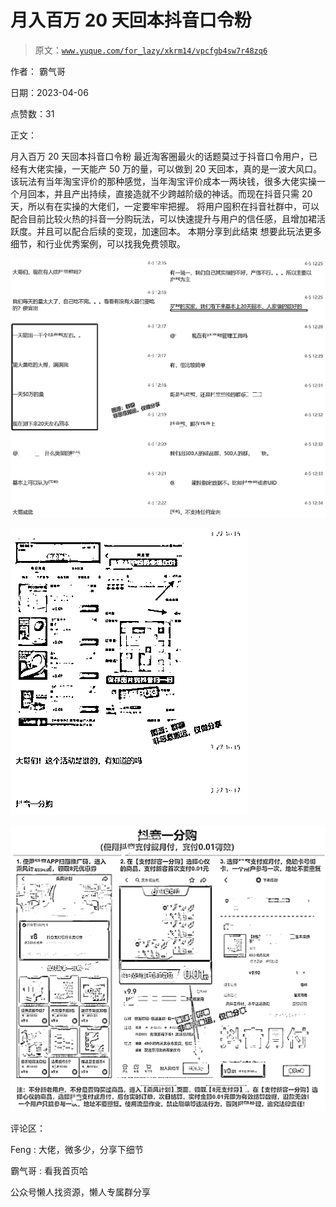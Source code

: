 # 月入百万 20 天回本抖音口令粉

> 原文：[`www.yuque.com/for_lazy/xkrm14/vpcfgb4sw7r48zq6`](https://www.yuque.com/for_lazy/xkrm14/vpcfgb4sw7r48zq6)

作者： 霸气哥

日期：2023-04-06

点赞数：31

正文：

月入百万 20 天回本抖音口令粉 最近淘客圈最火的话题莫过于抖音口令用户，已经有大佬实操，一天能产 50 万的量，可以做到 20 天回本，真的是一波大风口。该玩法有当年淘宝评价的那种感觉，当年淘宝评价成本一两块钱，很多大佬实操一个月回本，并且产出持续，直接造就不少跨越阶级的神话。而现在抖音只需 20 天，所以有在实操的大佬们，一定要牢牢把握。 将用户囤积在抖音社群中，可以配合目前比较火热的抖音一分购玩法，可以快速提升与用户的信任感，且增加裙活跃度。并且可以配合后续的变现，加速回本。 本期分享到此结束 想要此玩法更多细节，和行业优秀案例，可以找我免费领取。

![](img/d8ce83f90312ea24cbed8a7bc449b65f.png)

![](img/79510f39bc4b475acfcfbb7e58d73c25.png)  

![](img/64334c3c1b614c32385f2ecc909c26ab.png)

评论区：

Feng : 大佬，微多少，分享下细节

霸气哥 : 看我首页哈

公众号懒人找资源，懒人专属群分享

